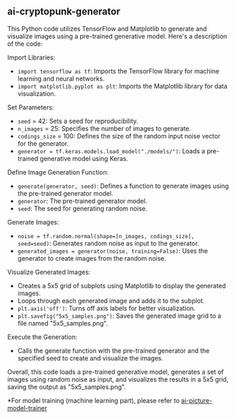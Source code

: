 ## ai-cryptopunk-generator

This Python code utilizes TensorFlow and Matplotlib to generate and visualize images using a pre-trained generative model. Here's a description of the code:

Import Libraries:
- `import tensorflow as tf`: Imports the TensorFlow library for machine learning and neural networks.
- `import matplotlib.pyplot as plt`: Imports the Matplotlib library for data visualization.

Set Parameters:
- `seed` = 42: Sets a seed for reproducibility.
- `n_images` = 25: Specifies the number of images to generate.
- `codings_size` = 100: Defines the size of the random input noise vector for the generator.
- `generator = tf.keras.models.load_model("./models/")`: Loads a pre-trained generative model using Keras.

Define Image Generation Function:
- `generate(generator, seed)`: Defines a function to generate images using the pre-trained generator model.
- `generator`: The pre-trained generator model.
- `seed`: The seed for generating random noise.

Generate Images:
- `noise = tf.random.normal(shape=[n_images, codings_size], seed=seed)`: Generates random noise as input to the generator.
- `generated_images = generator(noise, training=False)`: Uses the generator to create images from the random noise.

Visualize Generated Images:
- Creates a 5x5 grid of subplots using Matplotlib to display the generated images.
- Loops through each generated image and adds it to the subplot.
- `plt.axis('off')`: Turns off axis labels for better visualization.
- `plt.savefig("5x5_samples.png")`: Saves the generated image grid to a file named "5x5_samples.png".

Execute the Generation:
- Calls the generate function with the pre-trained generator and the specified seed to create and visualize the images.

Overall, this code loads a pre-trained generative model, generates a set of images using random noise as input, and visualizes the results in a 5x5 grid, saving the output as "5x5_samples.png".

*For model training (machine learning part), please refer to [ai-picture-model-trainer](https://github.com/calcuis/ai-picture-model-trainer)
